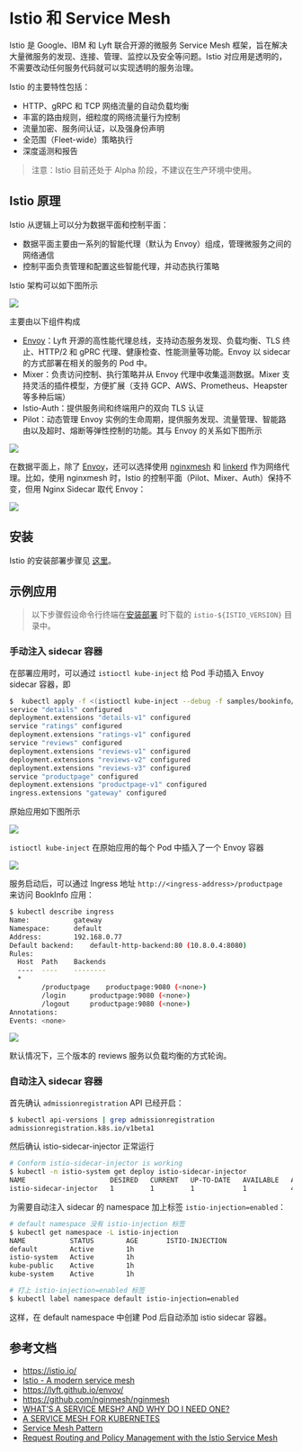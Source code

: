# Istio 和 Service Mesh

Istio 是 Google、IBM 和 Lyft 联合开源的微服务 Service Mesh 框架，旨在解决大量微服务的发现、连接、管理、监控以及安全等问题。Istio 对应用是透明的，不需要改动任何服务代码就可以实现透明的服务治理。

Istio 的主要特性包括：

- HTTP、gRPC 和 TCP 网络流量的自动负载均衡
- 丰富的路由规则，细粒度的网络流量行为控制
- 流量加密、服务间认证，以及强身份声明
- 全范围（Fleet-wide）策略执行
- 深度遥测和报告

> 注意：Istio 目前还处于 Alpha 阶段，不建议在生产环境中使用。

## Istio 原理

Istio 从逻辑上可以分为数据平面和控制平面：

- 数据平面主要由一系列的智能代理（默认为 Envoy）组成，管理微服务之间的网络通信
- 控制平面负责管理和配置这些智能代理，并动态执行策略

Istio 架构可以如下图所示

![](images/istio.png)

主要由以下组件构成

- [Envoy](https://lyft.github.io/envoy/)：Lyft 开源的高性能代理总线，支持动态服务发现、负载均衡、TLS 终止、HTTP/2 和 gPRC 代理、健康检查、性能测量等功能。Envoy 以 sidecar 的方式部署在相关的服务的 Pod 中。
- Mixer：负责访问控制、执行策略并从 Envoy 代理中收集遥测数据。Mixer 支持灵活的插件模型，方便扩展（支持 GCP、AWS、Prometheus、Heapster 等多种后端）
- Istio-Auth：提供服务间和终端用户的双向 TLS 认证
- Pilot：动态管理 Envoy 实例的生命周期，提供服务发现、流量管理、智能路由以及超时、熔断等弹性控制的功能。其与 Envoy 的关系如下图所示

![](images/istio-service.png)

在数据平面上，除了 [Envoy](https://lyft.github.io/envoy/)，还可以选择使用 [nginxmesh](https://github.com/nginmesh/nginmesh) 和 [linkerd](https://linkerd.io/getting-started/istio/) 作为网络代理。比如，使用 nginxmesh 时，Istio 的控制平面（Pilot、Mixer、Auth）保持不变，但用 Nginx Sidecar 取代 Envoy：

![](images/nginx_sidecar.png)

## 安装

Istio 的安装部署步骤见 [这里](istio-deploy.md)。

## 示例应用

> 以下步骤假设命令行终端在[安装部署](istio-deploy.md) 时下载的 `istio-${ISTIO_VERSION}` 目录中。

### 手动注入 sidecar 容器

在部署应用时，可以通过 `istioctl kube-inject` 给 Pod 手动插入 Envoy sidecar 容器，即

```sh
$  kubectl apply -f <(istioctl kube-inject --debug -f samples/bookinfo/kube/bookinfo.yaml)
service "details" configured
deployment.extensions "details-v1" configured
service "ratings" configured
deployment.extensions "ratings-v1" configured
service "reviews" configured
deployment.extensions "reviews-v1" configured
deployment.extensions "reviews-v2" configured
deployment.extensions "reviews-v3" configured
service "productpage" configured
deployment.extensions "productpage-v1" configured
ingress.extensions "gateway" configured
```

原始应用如下图所示

![](images/bookinfo.png)

`istioctl kube-inject` 在原始应用的每个 Pod 中插入了一个 Envoy 容器

![](images/bookinfo2.png)

服务启动后，可以通过 Ingress 地址 `http://<ingress-address>/productpage` 来访问 BookInfo 应用：

```sh
$ kubectl describe ingress
Name:			gateway
Namespace:		default
Address:		192.168.0.77
Default backend:	default-http-backend:80 (10.8.0.4:8080)
Rules:
  Host	Path	Backends
  ----	----	--------
  *
    	/productpage 	productpage:9080 (<none>)
    	/login 		productpage:9080 (<none>)
    	/logout 	productpage:9080 (<none>)
Annotations:
Events:	<none>
```

![](images/productpage.png)

默认情况下，三个版本的 reviews 服务以负载均衡的方式轮询。

### 自动注入 sidecar 容器

首先确认 `admissionregistration` API 已经开启：

```sh
$ kubectl api-versions | grep admissionregistration
admissionregistration.k8s.io/v1beta1
```

然后确认 istio-sidecar-injector 正常运行

```sh
# Conform istio-sidecar-injector is working
$ kubectl -n istio-system get deploy istio-sidecar-injector
NAME                     DESIRED   CURRENT   UP-TO-DATE   AVAILABLE   AGE
istio-sidecar-injector   1         1         1            1           4m
```

为需要自动注入 sidecar 的 namespace 加上标签 `istio-injection=enabled`：

```sh
# default namespace 没有 istio-injection 标签
$ kubectl get namespace -L istio-injection
NAME           STATUS        AGE       ISTIO-INJECTION
default        Active        1h
istio-system   Active        1h
kube-public    Active        1h
kube-system    Active        1h

# 打上 istio-injection=enabled 标签
$ kubectl label namespace default istio-injection=enabled
```

这样，在 default namespace 中创建 Pod 后自动添加 istio sidecar 容器。

## 参考文档

- <https://istio.io/>
- [Istio - A modern service mesh](https://istio.io/talks/istio_talk_gluecon_2017.pdf)
- <https://lyft.github.io/envoy/>
- <https://github.com/nginmesh/nginmesh>
- [WHAT’S A SERVICE MESH? AND WHY DO I NEED ONE?](https://buoyant.io/2017/04/25/whats-a-service-mesh-and-why-do-i-need-one/)
- [A SERVICE MESH FOR KUBERNETES](https://buoyant.io/2016/10/04/a-service-mesh-for-kubernetes-part-i-top-line-service-metrics/)
- [Service Mesh Pattern](http://philcalcado.com/2017/08/03/pattern_service_mesh.html)
- [Request Routing and Policy Management with the Istio Service Mesh](http://blog.kubernetes.io/2017/10/request-routing-and-policy-management.html)
